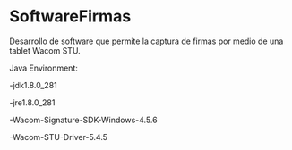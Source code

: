 # SoftwareFirmas

Desarrollo de software que permite la captura de firmas por medio de una tablet Wacom STU.

Java Environment:

  -jdk1.8.0_281
  
  -jre1.8.0_281
  
  -Wacom-Signature-SDK-Windows-4.5.6
  
  -Wacom-STU-Driver-5.4.5
